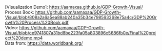 [Visualization Demo]: https://aamaxaa.github.io/GDP-Growth-Visual/ <br/>
Process Book: https://github.com/aamaxaa/GDP-Growth-Visual/blob/808a2a6a5ea88ab240a35b34e798563368e75a4c/GDP%20Growth%20Process%20Book.pdf<br/>
Video: https://github.com/aamaxaa/GDP-Growth-Visual/blob/ce9741807a31bd8be223fa05a803896c5686fb0e/Final%20project%20demo.mp4<br/>
Data from: https://data.worldbank.org/
